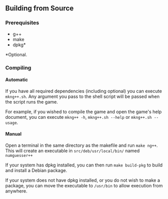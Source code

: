 ## Building from Source
### Prerequisites
- g++
- make 
- dpkg*
  
*Optional.
### Compiling
#### Automatic
If you have all required dependencies (including optional) you can execute ``mkng++.sh``. Any argument you pass to the shell script will be passed when the script runs the game.
  
For example, if you wished to compile the game and open the game's help document, you can execute ``mkng++ -h``, ``mkng++.sh --help`` or ``mkng++.sh --usage``.
#### Manual
Open a terminal in the same directory as the makefile and run ``make ng++``. This will create an executable in ``src/deb/usr/local/bin/`` named ``numguesser++``
   
If your system has dpkg installed, you can then run ``make build-pkg`` to build and install a Debian package.
  
If your system does not have dpkg installed, or you do not wish to make a package, you can move the executable to ``/usr/bin`` to allow execution from anywhere.
